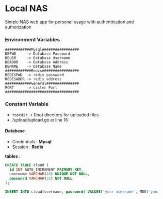 # Local NAS

Simple NAS web app for personal usage with authentication and authorization

### Environment Variables

```
############Mysql#################
DBPWD     -> Database Password    
DBUSR     -> Database Username    
DBADDR    -> Database Address     
DBNAME    -> Database Name        
############Redis#################
REDISPWD  -> redis password       
REDISADDR -> redis address        
############General###############
PORT      -> Listen Port          
##################################
```

### Constant Variable

- ```rootdir``` -> Root directory for uploaded files
 - /upload/upload.go at line 16


#### Database

- Credentials : **Mysql**
- Session : **Redis**

**tables** :

```sql
CREATE TABLE cloud (
  id INT AUTO_INCREMENT PRIMARY KEY,
  username VARCHAR(40) UNIQUE NOT NULL,
  password VARCHAR(32) NOT NULL
);

INSERT INTO cloud(username, password) VALUES('your username', MD5('your password'));
```
